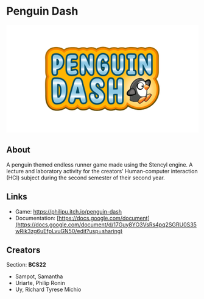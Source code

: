 # Penguin Dash

<p align="center">
  <a href="https://github.com/PhilipU13/Library-Management-System">
    <img src="resources/4-0@4x.png" width="600" alt="Penguin Dash logo">
  </a>
</p>

## About

A penguin themed endless runner game made using the Stencyl engine. A lecture and laboratory activity for the creators' Human-computer interaction (HCI) subject during the second semester of their second year. </br>

## Links

* Game: https://philipu.itch.io/penguin-dash
* Documentation: [https://docs.google.com/document](https://docs.google.com/document/d/17Guy8YO3VsRs4pq2SGRU0S35wRik3zg6uEfpLvuGN50/edit?usp=sharing)

## Creators

Section: **BCS22**
  * Sampot, Samantha
  * Uriarte, Philip Ronin
  * Uy, Richard Tyrese Michio
